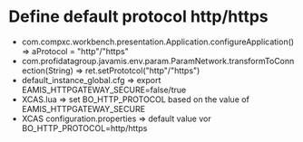 
# Define default protocol http/https


*   com.compxc.workbench.presentation.Application.configureApplication() => aProtocol = "http"/"https"
*   com.profidatagroup.javamis.env.param.ParamNetwork.transformToConnection(String) => ret.setPrototcol("http"/"https")
*   default\_instance\_global.cfg => export EAMIS\_HTTPGATEWAY\_SECURE=false/true
*   XCAS.lua => set BO\_HTTP\_PROTOCOL based on the value of EAMIS\_HTTPGATEWAY\_SECURE
*   XCAS configuration.properties => default value vor BO\_HTTP\_PROTOCOL=http/https
